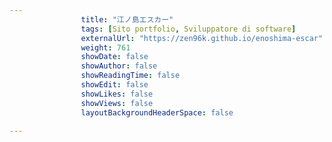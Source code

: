 ---
                title: "江ノ島エスカー"
                tags: [Sito portfolio, Sviluppatore di software]
                externalUrl: "https://zen96k.github.io/enoshima-escar"
                weight: 761
                showDate: false
                showAuthor: false
                showReadingTime: false
                showEdit: false
                showLikes: false
                showViews: false
                layoutBackgroundHeaderSpace: false
                ---

